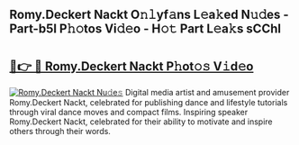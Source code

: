 ## Romy.Deckert Nackt O𝚗𝚕yf𝚊ns L𝚎a𝚔ed N𝚞𝚍es - Part-b5I P𝚑𝚘tos Vi𝚍𝚎o - H𝚘𝚝 Part L𝚎a𝚔s sCChl

# <h2><a href="http://kf7nvwu.oniu.top/?m=Romy.Deckert+Nackt">🔗👉 🔴 Romy.Deckert Nackt P𝚑ot𝚘𝚜 V𝚒d𝚎o</a></h2>

[![Romy.Deckert Nackt Nu𝚍e𝚜](https://i.imgur.com/0qMVB7G.gif)](http://kf7nvwu.oniu.top/?m=Romy.Deckert+Nackt)
Digital media artist and amusement provider Romy.Deckert Nackt, celebrated for publishing dance and lifestyle tutorials through viral dance moves and compact films. Inspiring speaker Romy.Deckert Nackt, celebrated for their ability to motivate and inspire others through their words.  
